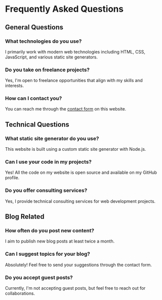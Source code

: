 # Frequently Asked Questions

## General Questions

### What technologies do you use?
I primarily work with modern web technologies including HTML, CSS, JavaScript, and various static site generators.

### Do you take on freelance projects?
Yes, I'm open to freelance opportunities that align with my skills and interests.

### How can I contact you?
You can reach me through the [contact form](/contact) on this website.

## Technical Questions

### What static site generator do you use?
This website is built using a custom static site generator with Node.js.

### Can I use your code in my projects?
Yes! All the code on my website is open source and available on my GitHub profile.

### Do you offer consulting services?
Yes, I provide technical consulting services for web development projects.

## Blog Related

### How often do you post new content?
I aim to publish new blog posts at least twice a month.

### Can I suggest topics for your blog?
Absolutely! Feel free to send your suggestions through the contact form.

### Do you accept guest posts?
Currently, I'm not accepting guest posts, but feel free to reach out for collaborations. 